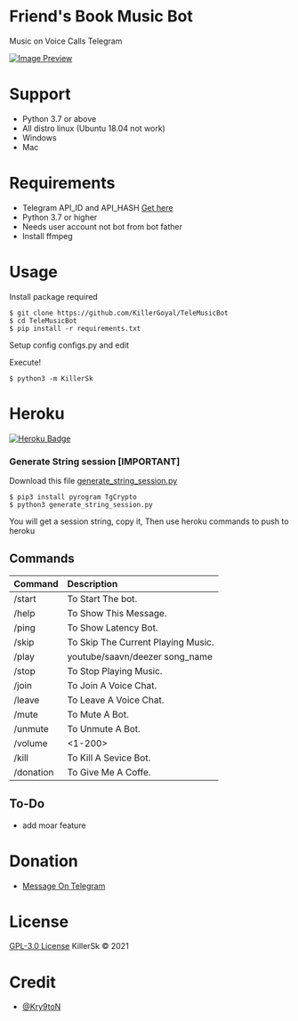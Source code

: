 # Friend's Book Music Bot

Music on Voice Calls Telegram

[![Image Preview](https://raw.github.com/KillerGoyal/TeleMusicBot/master/etc/preview.jpg)](https://github.com/KillerGoyal/TeleMusicBot)

# Support
- Python 3.7 or above
- All distro linux (Ubuntu 18.04 not work)
- Windows
- Mac

# Requirements
- Telegram API_ID and API_HASH [Get here](https://my.telegram.org/apps)
- Python 3.7 or higher
- Needs user account not bot from bot father
- Install ffmpeg

# Usage
Install package required
```
$ git clone https://github.com/KillerGoyal/TeleMusicBot
$ cd TeleMusicBot
$ pip install -r requirements.txt
```
Setup config
configs.py and edit

Execute!
```
$ python3 -m KillerSk
```

# Heroku 

[![Heroku Badge](https://www.herokucdn.com/deploy/button.svg)](https://heroku.com/deploy?template=https://github.com/KillerGoyal/TeleMusicBot/master)

### Generate String session [IMPORTANT]
Download this file [generate_string_session.py](https://raw.github.com/KillerGoyal/TeleMusicBot/master/generate_string_session.py)

```
$ pip3 install pyrogram TgCrypto
$ python3 generate_string_session.py
```
You will get a session string, copy it, Then use heroku commands to push to heroku

## Commands
Command | Description
:--- | :---
/start | To Start The bot.
/help | To Show This Message.
/ping | To Show Latency Bot.
/skip | To Skip The Current Playing Music.
/play | youtube/saavn/deezer song_name
/stop | To Stop Playing Music.
/join | To Join A Voice Chat.
/leave | To Leave A Voice Chat.
/mute | To Mute A Bot.
/unmute | To Unmute A Bot.
/volume | <1-200>
/kill | To Kill A Sevice Bot.
/donation | To Give Me A Coffe.

## To-Do
- add moar feature

# Donation
- [Message On Telegram](https://t.me/souravkkk)

# License
[GPL-3.0 License](https://github.com/KillerGoyal/TeleMusicBot/blob/master/LICENSE.md) KillerSk © 2021

# Credit
- [@Kry9toN](https://github.com/Kry9toN)
